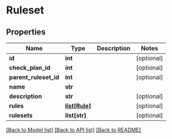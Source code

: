 # Ruleset

## Properties
Name | Type | Description | Notes
------------ | ------------- | ------------- | -------------
**id** | **int** |  | [optional] 
**check_plan_id** | **int** |  | [optional] 
**parent_ruleset_id** | **int** |  | [optional] 
**name** | **str** |  | 
**description** | **str** |  | [optional] 
**rules** | [**list[Rule]**](Rule.md) |  | [optional] 
**rulesets** | **list[str]** |  | [optional] 

[[Back to Model list]](../README.md#documentation-for-models) [[Back to API list]](../README.md#documentation-for-api-endpoints) [[Back to README]](../README.md)


